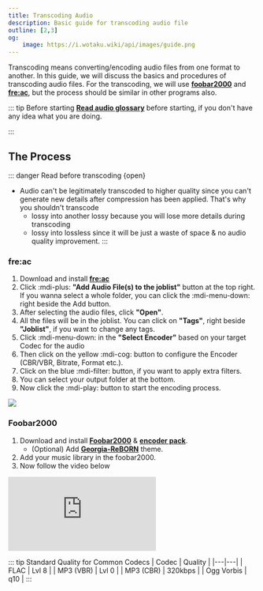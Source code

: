 ```yaml
---
title: Transcoding Audio
description: Basic guide for transcoding audio file
outline: [2,3]
og:
    image: https://i.wotaku.wiki/api/images/guide.png
---
```


<GradientCard title="Transcoding Audio" description="Basic transcoding guide for audio file" theme="turquoise" variant="thin"/>

Transcoding means converting/encoding audio files from one format to another. In this guide, we will discuss the basics and procedures of transcoding audio files. For the transcoding, we will use [**foobar2000**](https://www.foobar2000.org/) and [**fre:ac**](https://www.freac.org/), but the process should be similar in other programs also.

::: tip Before starting
[**Read audio glossary**](/glossary/audio) before starting, if you don't have any idea what you are doing.

:::

## The Process

::: danger Read before transcoding {open}
- Audio can't be legitimately transcoded to higher quality since you can't generate new details after compression has been applied. That's why you shouldn't transcode
  -  lossy into another lossy because you will lose more details during transcoding
  -  lossy into lossless since it will be just a waste of space & no audio quality improvement.
:::

### fre:ac
1. Download and install [**fre:ac**](https://www.freac.org/)
2. Click :mdi-plus: **"Add Audio File(s) to the joblist"** button at the top right. If you wanna select a whole folder, you can click the :mdi-menu-down: right beside the Add button.
3. After selecting the audio files, click **"Open"**.
4. All the files will be in the joblist. You can click on **"Tags"**, right beside **"Joblist"**, if you want to change any tags.
5. Click :mdi-menu-down: in the **"Select Encoder"** based on your target Codec for the audio
6. Then click on the yellow :mdi-cog: button to configure the Encoder (CBR/VBR, Bitrate, Format etc.).
7. Click on the blue :mdi-filter: button, if you want to apply extra filters.
8. You can select your output folder at the bottom.
9. Now click the :mdi-play: button to start the encoding process.

![](/ss/freac.png)

### Foobar2000

1. Download and install [**Foobar2000**](https://www.foobar2000.org/) & [**encoder pack**](https://www.foobar2000.org/encoderpack).
   - (Optional) Add [**Georgia-ReBORN**](https://github.com/TT-ReBORN/Georgia-ReBORN) theme.
2. Add your music library in the foobar2000.
3. Now follow the video below

<div class="video_wrapper"><iframe src="https://www.youtube.com/embed/VjPCHhot_k8" frameborder="0" allowfullscreen></iframe></div>

::: tip Standard Quality for Common Codecs
| Codec | Quality |
|---|---|
| FLAC | Lvl 8 |
| MP3 (VBR) | Lvl 0 |
| MP3 (CBR) | 320kbps |
| Ogg Vorbis | q10 |
:::